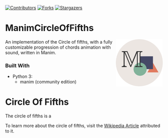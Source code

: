 [![Contributors][contributors-shield]][contributors-url]
[![Forks][forks-shield]][forks-url]
[![Stargazers][stars-shield]][stars-url]

# ManimCircleOfFifths

[<img src="assets/img/manim-logo.png" align="right" width="150">](https://github.com/Kaweees/ManimCircleOfFifths)

An implementation of the Circle of fifths, with a fully customizable progression of chords animation with sound, written in Manim.

### Built With

 - Python 3:
   - manim (community edition)


# Circle Of Fifths
The circle of fifths is a 

To learn more about the circle of fifths, visit the [Wikipedia Article](https://en.wikipedia.org/wiki/Circle_of_fifths) attributed to it.

[contributors-shield]: https://img.shields.io/github/contributors/Kaweees/ManimCircleOfFifths.svg?style=for-the-badge
[contributors-url]: https://github.com/Kaweees/ManimCircleOfFifths/graphs/contributors
[forks-shield]: https://img.shields.io/github/forks/Kaweees/ManimCircleOfFifths.svg?style=for-the-badge
[forks-url]: https://github.com/Kaweees/ManimCircleOfFifths/network/members
[stars-shield]: https://img.shields.io/github/stars/Kaweees/ManimCircleOfFifths.svg?style=for-the-badge
[stars-url]: https://github.com/Kaweees/ManimCircleOfFifths/stargazers
